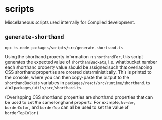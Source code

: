 # scripts

Miscellaneous scripts used internally for Compiled development.

## `generate-shorthand`

```
npx ts-node packages/scripts/src/generate-shorthand.ts
```

Using the shorthand property information in `shorthandFor`, this script generates the expected value of `shorthandBuckets`, i.e. what bucket number each shorthand property value should be assigned such that overlapping CSS shorthand properties are ordered deterministically. This is printed to the console, where you can then copy-paste the output to the `shorthandBuckets` variables in `packages/react/src/runtime/shorthand.ts` and `packages/utils/src/shorthand.ts`.

(Overlapping CSS shorthand properties are shorthand properties that can be used to set the same longhand property. For example, `border`, `borderColor`, and `borderTop` can all be used to set the value of `borderTopColor`.)
